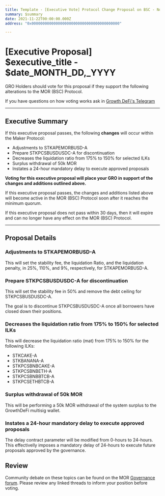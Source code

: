```yaml
---
title: Template - [Executive Vote] Protocol Change Proposal on BSC - November 14, 2021
summary: $summary
date: 2021-11-22T00:00:00.000Z
address: "0x0000000000000000000000000000000000000000"

---
```

# [Executive Proposal] $executive_title - $date_MONTH_DD,_YYYY

GRO Holders should vote for this proposal if they support the following alterations to the MOR (BSC) Protocol.

If you have questions on how voting works ask in [Growth DeFi's Telegram](https://t.me/growthdefi)

---

## Executive Summary

If this executive proposal passes, the following **changes** will occur within the Maker Protocol:
- Adjustments to STKAPEMORBUSD-A
- Prepare STKPCSBUSDUSDC-A for discontinuation
- Decreases the liquidation ratio from 175% to 150% for selected ILKs
- Surplus withdrawal of 50k MOR
- Instates a 24-hour mandatory delay to execute approved proposals

**Voting for this executive proposal will place your GRO in support of the changes and additions outlined above.**

If this executive proposal passes, the changes and additions listed above will become active in the MOR (BSC) Protocol soon after it reaches the minimum quorum.

If this executive proposal does not pass within 30 days, then it will expire and can no longer have any effect on the MOR (BSC) Protocol.

---

## Proposal Details

### Adjustments to STKAPEMORBUSD-A

This will set the stability fee, the liquidation Ratio, and the liquidation penalty, in 25%, 110%, and 9%, respectively, for STKAPEMORBUSD-A.

### Prepare STKPCSBUSDUSDC-A for discontinuation

This will set the stability fee in 50% and remove the debt ceiling for STKPCSBUSDUSDC-A.

The goal is to discontinue STKPCSBUSDUSDC-A once all borrowers have closed down their positions.

### Decreases the liquidation ratio from 175% to 150% for selected ILKs

This will decrease the liquidation ratio (mat) from 175% to 150% for the following ILKs:

- STKCAKE-A
- STKBANANA-A
- STKPCSBNBCAKE-A
- STKPCSBNBETH-A
- STKPCSBNBBTCB-A
- STKPCSETHBTCB-A

### Surplus withdrawal of 50k MOR

This will be performing a 50k MOR withdrawal of the system surplus to the GrowthDeFi multisig wallet.

### Instates a 24-hour mandatory delay to execute approved proposals

The delay contract parameter will be modified from 0-hours to 24-hours. This effectivelly imposes a mandatory delay of 24-hours to execute future proposals approved by the governance.

## Review

Community debate on these topics can be found on the MOR [Governance forum](https://forum.growthdefi.com/). Please review any linked threads to inform your position before voting.
